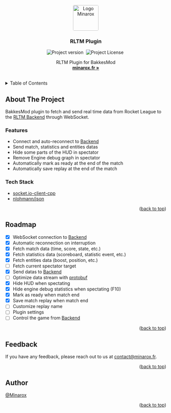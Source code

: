 <div id="top"></div>
<br />

<div align="center">
<a href="https://github.com/Minarox/RLTM-Plugin">
    <img src="https://avatars.githubusercontent.com/u/71065703?v=4" alt="Logo Minarox" width="auto" height="80" style="border-radius: 4px">
</a>

<h3 align="center">RLTM Plugin</h3>

![Project version](https://img.shields.io/badge/Version-V1.0.0.458-blue)&nbsp;
![Project License](https://img.shields.io/github/license/Minarox/RLTM-Plugin?label=License)&nbsp;


  <p align="center">
    RLTM Plugin for BakkesMod
    <br />
    <a href="https://rltm.minarox.fr/"><strong>minarox.fr »</strong></a>
  </p>
</div>
<br />

<details>
  <summary>Table of Contents</summary>
  <ol>
    <li>
      <a href="#about-the-project">About The Project</a>
      <ul>
        <li><a href="#features">Features</a></li>
        <li><a href="#tech-stack">Tech Stack</a></li>
      </ul>
    </li>
    <li><a href="#roadmap">Roadmap</a></li>
    <li><a href="#feedback">Feedback</a></li>
    <li><a href="#author">Author</a></li>
  </ol>
</details>

## About The Project

BakkesMod plugin to fetch and send real time data from Rocket League to the [RLTM Backend](https://github.com/Minarox/RLTM-Backend) through WebSocket.

### Features

- Connect and auto-reconnect to [Backend](https://github.com/Minarox/RLTM-Backend)
- Send match, statistics and entities datas
- Hide some parts of the HUD in spectator
- Remove Engine debug graph in spectator
- Automatically mark as ready at the end of the match
- Automatically save replay at the end of the match

### Tech Stack

- [socket.io-client-cpp](https://github.com/socketio/socket.io-client-cpp)
- [nlohmann/json](https://github.com/nlohmann/json)

<p align="right">(<a href="#top">back to top</a>)</p>

## Roadmap

- [x] WebSocket connection to [Backend](https://github.com/Minarox/RLTM-Backend)
- [x] Automatic reconnection on interruption
- [x] Fetch match data (time, score, state, etc.)
- [x] Fetch statistics data (scoreboard, statistic event, etc.)
- [x] Fetch entities data (boost, position, etc.)
- [ ] Fetch current spectator target
- [x] Send datas to [Backend](https://github.com/Minarox/RLTM-Backend)
- [ ] Optimize data stream with [protobuf](https://protobuf.dev/)
- [x] Hide HUD when spectating
- [x] Hide engine debug statistics when spectating (F10)
- [x] Mark as ready when match end
- [x] Save match replay when match end
- [ ] Customize replay name
- [ ] Plugin settings
- [ ] Control the game from [Backend](https://github.com/Minarox/RLTM-Backend)

<p align="right">(<a href="#top">back to top</a>)</p>

## Feedback

If you have any feedback, please reach out to us at [contact@minarox.fr](mailto:contact@minarox.fr).

<p align="right">(<a href="#top">back to top</a>)</p>

## Author

[@Minarox](https://www.github.com/Minarox)

<p align="right">(<a href="#top">back to top</a>)</p>
